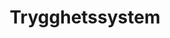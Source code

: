 ---
title: Trygghetssystem
tags:
    - Trygghetssystem
    - A-kassa och omställningsförsäkring
    - A-kassa/arbetslöshetsersättning
    - A-kassan/Arbetslöshetsförsäkringen
    - Ekonomiskt bistånd
    - Pension
    - Sjukförsäkring
    - A-kassa
    - A-kassan
    - Pensioner
    - Statsbudgeten
    - Socialtjänst och social omsorg
    - Nittiodagarsgarantin
    - Premiepension
    - Socialförsäkring
    - Socialbidrag
    - Anställningstrygghet
    - Bistånd
---